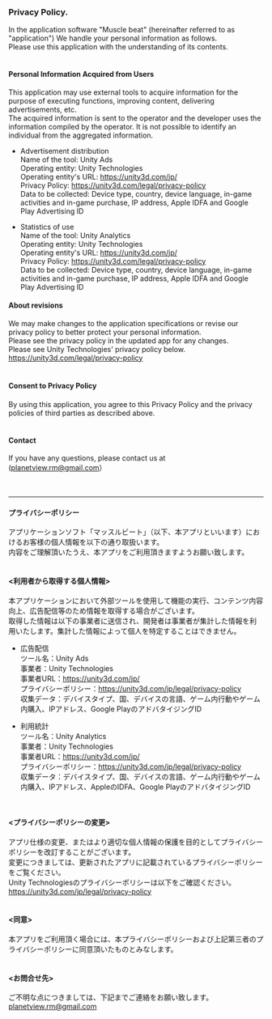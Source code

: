 
### Privacy Policy.

In the application software "Muscle beat" (hereinafter referred to as "application")
We handle your personal information as follows. <br>
Please use this application with the understanding of its contents. <br><br>


#### Personal Information Acquired from Users <br>
This application may use external tools to acquire information for the purpose of executing functions, improving content, delivering advertisements, etc. <br>
The acquired information is sent to the operator and the developer uses the information compiled by the operator. It is not possible to identify an individual from the aggregated information. <br>

- Advertisement distribution<br>
Name of the tool: Unity Ads<br>
Operating entity: Unity Technologies<br>
Operating entity's URL: https://unity3d.com/jp/<br>
Privacy Policy: https://unity3d.com/legal/privacy-policy<br>
Data to be collected: Device type, country, device language, in-game activities and in-game purchase, IP address, Apple IDFA and Google Play Advertising ID<br>

- Statistics of use<br>
Name of the tool: Unity Analytics<br>
Operating entity: Unity Technologies<br>
Operating entity's URL: https://unity3d.com/jp/<br>
Privacy Policy: https://unity3d.com/legal/privacy-policy<br>
Data to be collected: Device type, country, device language, in-game activities and in-game purchase, IP address, Apple IDFA and Google Play 
Advertising ID<br>


#### About revisions<br>
We may make changes to the application specifications or revise our privacy policy to better protect your personal information. <br>
Please see the privacy policy in the updated app for any changes. <br>
Please see Unity Technologies' privacy policy below. <br>
https://unity3d.com/legal/privacy-policy<br>
<br>

#### Consent to Privacy Policy　<br>
By using this application, you agree to this Privacy Policy and the privacy policies of third parties as described above. <br>
<br>

#### Contact<br>
If you have any questions, please contact us at (planetview.rm@gmail.com） <br>
<br>
<br>



***


#### プライバシーポリシー

アプリケーションソフト「マッスルビート」（以下、本アプリといいます）におけるお客様の個人情報を以下の通り取扱います。<br>
内容をご理解頂いたうえ、本アプリをご利用頂きますようお願い致します。<br><br>


#### <利用者から取得する個人情報><br>
本アプリケーションにおいて外部ツールを使用して機能の実行、コンテンツ内容向上、広告配信等のため情報を取得する場合がございます。<br>
取得した情報は以下の事業者に送信され、開発者は事業者が集計した情報を利用いたします。集計した情報によって個人を特定することはできません。<br>


- 広告配信<br>
ツール名：Unity Ads<br>
事業者：Unity Technologies<br>
事業者URL：https://unity3d.com/jp/<br>
プライバシーポリシー：https://unity3d.com/jp/legal/privacy-policy<br>
収集データ：デバイスタイプ、国、デバイスの言語、ゲーム内行動やゲーム内購入、IPアドレス、Google PlayのアドバタイジングID<br>

- 利用統計<br>
ツール名：Unity Analytics<br>
事業者：Unity Technologies<br>
事業者URL：https://unity3d.com/jp/<br>
プライバシーポリシー：https://unity3d.com/jp/legal/privacy-policy<br>
収集データ：デバイスタイプ、国、デバイスの言語、ゲーム内行動やゲーム内購入、IPアドレス、AppleのIDFA、Google PlayのアドバタイジングID<br>
<br>


#### <プライバシーポリシーの変更><br>
アプリ仕様の変更、またはより適切な個人情報の保護を目的としてプライバシーポリシーを改訂することがございます。<br>
変更につきましては、更新されたアプリに記載されているプライバシーポリシーをご覧ください。<br>
Unity Technologiesのプライバシーポリシーは以下をご確認ください。<br>
https://unity3d.com/jp/legal/privacy-policy<br>
<br>

#### <同意><br>
本アプリをご利用頂く場合には、本プライバシーポリシーおよび上記第三者のプライバシーポリシーに同意頂いたものとみなします。<br>
<br>

#### <お問合せ先><br>
ご不明な点につきましては、下記までご連絡をお願い致します。<br>
planetview.rm@gmail.com <br>
<br>
<br>



